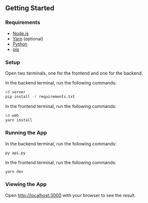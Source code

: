## Getting Started

### Requirements

- [Node.js](https://nodejs.org/en/)
- [Yarn](https://yarnpkg.com/) (optional)
- [Python](https://www.python.org/downloads/)
- [pip](https://pip.pypa.io/en/stable/installation/)

### Setup

Open two terminals, one for the frontend and one for the backend.

In the backend terminal, run the following commands:

```bash
cd server
pip install -r requirements.txt
```

In the frontend terminal, run the following commands:

```bash
cd web
yarn install
```

### Running the App

In the backend terminal, run the following commands:

```bash
py api.py
```

In the frontend terminal, run the following commands:

```bash
yarn dev
```

### Viewing the App

Open [http://localhost:3000](http://localhost:3000) with your browser to see the result.